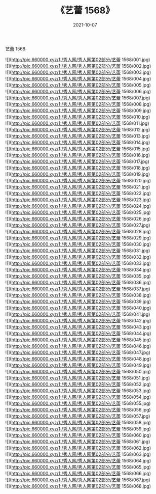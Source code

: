 ﻿---
layout: post
title:  《艺蕾 1568》
date:   2021-10-07
img: http://pic.660000.xyz/1:/秀人网/秀人网第02部分/艺蕾 1568/000.jpg
categories: [美女, 清纯, 唯美]
---

艺蕾 1568

  ![](http://pic.660000.xyz/1:/秀人网/秀人网第02部分/艺蕾 1568/001.jpg) <br> ![](http://pic.660000.xyz/1:/秀人网/秀人网第02部分/艺蕾 1568/002.jpg) <br> ![](http://pic.660000.xyz/1:/秀人网/秀人网第02部分/艺蕾 1568/003.jpg) <br> ![](http://pic.660000.xyz/1:/秀人网/秀人网第02部分/艺蕾 1568/004.jpg) <br> ![](http://pic.660000.xyz/1:/秀人网/秀人网第02部分/艺蕾 1568/005.jpg) <br> ![](http://pic.660000.xyz/1:/秀人网/秀人网第02部分/艺蕾 1568/006.jpg) <br> ![](http://pic.660000.xyz/1:/秀人网/秀人网第02部分/艺蕾 1568/007.jpg) <br> ![](http://pic.660000.xyz/1:/秀人网/秀人网第02部分/艺蕾 1568/008.jpg) <br> ![](http://pic.660000.xyz/1:/秀人网/秀人网第02部分/艺蕾 1568/009.jpg) <br> ![](http://pic.660000.xyz/1:/秀人网/秀人网第02部分/艺蕾 1568/010.jpg) <br> ![](http://pic.660000.xyz/1:/秀人网/秀人网第02部分/艺蕾 1568/011.jpg) <br> ![](http://pic.660000.xyz/1:/秀人网/秀人网第02部分/艺蕾 1568/012.jpg) <br> ![](http://pic.660000.xyz/1:/秀人网/秀人网第02部分/艺蕾 1568/013.jpg) <br> ![](http://pic.660000.xyz/1:/秀人网/秀人网第02部分/艺蕾 1568/014.jpg) <br> ![](http://pic.660000.xyz/1:/秀人网/秀人网第02部分/艺蕾 1568/015.jpg) <br> ![](http://pic.660000.xyz/1:/秀人网/秀人网第02部分/艺蕾 1568/016.jpg) <br> ![](http://pic.660000.xyz/1:/秀人网/秀人网第02部分/艺蕾 1568/017.jpg) <br> ![](http://pic.660000.xyz/1:/秀人网/秀人网第02部分/艺蕾 1568/018.jpg) <br> ![](http://pic.660000.xyz/1:/秀人网/秀人网第02部分/艺蕾 1568/019.jpg) <br> ![](http://pic.660000.xyz/1:/秀人网/秀人网第02部分/艺蕾 1568/020.jpg) <br> ![](http://pic.660000.xyz/1:/秀人网/秀人网第02部分/艺蕾 1568/021.jpg) <br> ![](http://pic.660000.xyz/1:/秀人网/秀人网第02部分/艺蕾 1568/022.jpg) <br> ![](http://pic.660000.xyz/1:/秀人网/秀人网第02部分/艺蕾 1568/023.jpg) <br> ![](http://pic.660000.xyz/1:/秀人网/秀人网第02部分/艺蕾 1568/024.jpg) <br> ![](http://pic.660000.xyz/1:/秀人网/秀人网第02部分/艺蕾 1568/025.jpg) <br> ![](http://pic.660000.xyz/1:/秀人网/秀人网第02部分/艺蕾 1568/026.jpg) <br> ![](http://pic.660000.xyz/1:/秀人网/秀人网第02部分/艺蕾 1568/027.jpg) <br> ![](http://pic.660000.xyz/1:/秀人网/秀人网第02部分/艺蕾 1568/028.jpg) <br> ![](http://pic.660000.xyz/1:/秀人网/秀人网第02部分/艺蕾 1568/029.jpg) <br> ![](http://pic.660000.xyz/1:/秀人网/秀人网第02部分/艺蕾 1568/030.jpg) <br> ![](http://pic.660000.xyz/1:/秀人网/秀人网第02部分/艺蕾 1568/031.jpg) <br> ![](http://pic.660000.xyz/1:/秀人网/秀人网第02部分/艺蕾 1568/032.jpg) <br> ![](http://pic.660000.xyz/1:/秀人网/秀人网第02部分/艺蕾 1568/033.jpg) <br> ![](http://pic.660000.xyz/1:/秀人网/秀人网第02部分/艺蕾 1568/034.jpg) <br> ![](http://pic.660000.xyz/1:/秀人网/秀人网第02部分/艺蕾 1568/035.jpg) <br> ![](http://pic.660000.xyz/1:/秀人网/秀人网第02部分/艺蕾 1568/036.jpg) <br> ![](http://pic.660000.xyz/1:/秀人网/秀人网第02部分/艺蕾 1568/037.jpg) <br> ![](http://pic.660000.xyz/1:/秀人网/秀人网第02部分/艺蕾 1568/038.jpg) <br> ![](http://pic.660000.xyz/1:/秀人网/秀人网第02部分/艺蕾 1568/039.jpg) <br> ![](http://pic.660000.xyz/1:/秀人网/秀人网第02部分/艺蕾 1568/040.jpg) <br> ![](http://pic.660000.xyz/1:/秀人网/秀人网第02部分/艺蕾 1568/041.jpg) <br> ![](http://pic.660000.xyz/1:/秀人网/秀人网第02部分/艺蕾 1568/042.jpg) <br> ![](http://pic.660000.xyz/1:/秀人网/秀人网第02部分/艺蕾 1568/043.jpg) <br> ![](http://pic.660000.xyz/1:/秀人网/秀人网第02部分/艺蕾 1568/044.jpg) <br> ![](http://pic.660000.xyz/1:/秀人网/秀人网第02部分/艺蕾 1568/045.jpg) <br> ![](http://pic.660000.xyz/1:/秀人网/秀人网第02部分/艺蕾 1568/046.jpg) <br> ![](http://pic.660000.xyz/1:/秀人网/秀人网第02部分/艺蕾 1568/047.jpg) <br> ![](http://pic.660000.xyz/1:/秀人网/秀人网第02部分/艺蕾 1568/048.jpg) <br> ![](http://pic.660000.xyz/1:/秀人网/秀人网第02部分/艺蕾 1568/049.jpg) <br> ![](http://pic.660000.xyz/1:/秀人网/秀人网第02部分/艺蕾 1568/050.jpg) <br> ![](http://pic.660000.xyz/1:/秀人网/秀人网第02部分/艺蕾 1568/051.jpg) <br> ![](http://pic.660000.xyz/1:/秀人网/秀人网第02部分/艺蕾 1568/052.jpg) <br> ![](http://pic.660000.xyz/1:/秀人网/秀人网第02部分/艺蕾 1568/053.jpg) <br> ![](http://pic.660000.xyz/1:/秀人网/秀人网第02部分/艺蕾 1568/054.jpg) <br> ![](http://pic.660000.xyz/1:/秀人网/秀人网第02部分/艺蕾 1568/055.jpg) <br> ![](http://pic.660000.xyz/1:/秀人网/秀人网第02部分/艺蕾 1568/056.jpg) <br> ![](http://pic.660000.xyz/1:/秀人网/秀人网第02部分/艺蕾 1568/057.jpg) <br> ![](http://pic.660000.xyz/1:/秀人网/秀人网第02部分/艺蕾 1568/058.jpg) <br> ![](http://pic.660000.xyz/1:/秀人网/秀人网第02部分/艺蕾 1568/059.jpg) <br> ![](http://pic.660000.xyz/1:/秀人网/秀人网第02部分/艺蕾 1568/060.jpg) <br> ![](http://pic.660000.xyz/1:/秀人网/秀人网第02部分/艺蕾 1568/061.jpg) <br> ![](http://pic.660000.xyz/1:/秀人网/秀人网第02部分/艺蕾 1568/062.jpg) <br> ![](http://pic.660000.xyz/1:/秀人网/秀人网第02部分/艺蕾 1568/063.jpg) <br> ![](http://pic.660000.xyz/1:/秀人网/秀人网第02部分/艺蕾 1568/064.jpg) <br> ![](http://pic.660000.xyz/1:/秀人网/秀人网第02部分/艺蕾 1568/065.jpg) <br> ![](http://pic.660000.xyz/1:/秀人网/秀人网第02部分/艺蕾 1568/066.jpg) <br> ![](http://pic.660000.xyz/1:/秀人网/秀人网第02部分/艺蕾 1568/067.jpg) <br> ![](http://pic.660000.xyz/1:/秀人网/秀人网第02部分/艺蕾 1568/068.jpg) <br>